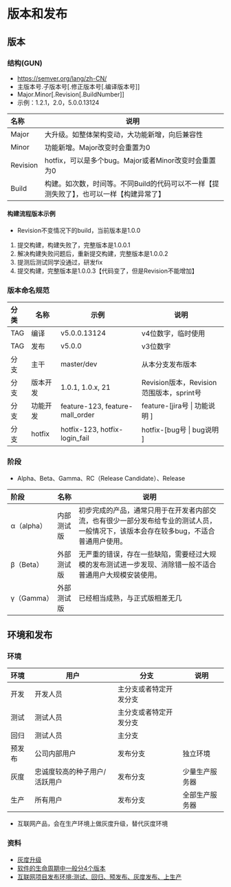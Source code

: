 # 版本和发布

## 版本
### 结构(GUN)
* https://semver.org/lang/zh-CN/
* 主版本号.子版本号[.修正版本号[.编译版本号]]
* Major.Minor[.Revision[.BuildNumber]]
* 示例：1.2.1，2.0，5.0.0.13124

| 名称 | 说明 |
| :-- | -- |
| Major | 大升级。如整体架构变动，大功能新增，向后兼容性 |
| Minor | 功能新增。Major改变时会重置为0 |
| Revision | hotfix，可以是多个bug。Major或者Minor改变时会重置为0 |
| Build | 构建。如次数，时间等。不同Build的代码可以不一样【提测失败了】，也可以一样【构建异常了】 |

#### 构建流程版本示例
* Revision不变情况下的build，当前版本是1.0.0

1. 提交构建，构建失败了，完整版本是1.0.0.1
1. 解决构建失败问题后，重新提交构建，完整版本是1.0.0.2
1. 提测后测试同学没通过，研发fix
1. 提交构建，完整版本是1.0.0.3【代码变了，但是Revision不能增加】

### 版本命名规范

| 分类 | 名称 | 示例 | 说明 |
| :-- | -- | -- | -- |
| TAG | 编译 | v5.0.0.13124 | v4位数字，临时使用 |
| TAG | 发布 | v5.0.0 |  v3位数字 |
| 分支 | 主干 | master/dev |  从本分支发布版本 |
| 分支 | 版本开发 | 1.0.1, 1.0.x, 21 | Revision版本，Revision范围版本，sprint号 |
| 分支 | 功能开发 | feature-123, feature-mall_order | feature-[jira号 \| 功能说明 ] |
| 分支 | hotfix | hotfix-123, hotfix-login_fail | hotfix-[bug号 \| bug说明 ] |

### 阶段
* Alpha、Beta、Gamma、RC（Release Candidate）、Release

| 阶段 | 名称 | 说明 |
| :-- | -- | -- |
| α（alpha） | 内部测试版 | 初步完成的产品，通常只用于在开发者内部交流，也有很少一部分发布给专业的测试人员，一般情况下，该版本会存在较多bug，不适合普通用户使用。 |
| β（Beta）| 外部测试版 | 无严重的错误，存在一些缺陷，需要经过大规模的发布测试进一步发现、消除错一般不适合普通用户大规模安装使用。 |
| γ（Gamma）| 外部测试版 | 已经相当成熟，与正式版相差无几 |

## 环境和发布
### 环境
| 环境 | 用户 | 分支 | 说明 |
| :-- | -- | -- | -- |
| 开发 | 开发人员 | 主分支或者特定开发分支 |  |
| 测试 | 测试人员 | 主分支或者特定开发分支 |  |
| 回归 | 测试人员 | 主分支 |  |
| 预发布 | 公司内部用户 | 发布分支 | 独立环境 |
| 灰度 | 忠诚度较高的种子用户/活跃用户 | 发布分支 | 少量生产服务器 |
| 生产 | 所有用户 | 发布分支 | 全部生产服务器 |

* 互联网产品，会在生产环境上做灰度升级，替代灰度环境

### 资料
* [灰度升级](./common/grayupgrade)
* [软件的生命周期中一般分4个版本](https://blog.51cto.com/sandshell/2162195)
* [互联网项目发布环境:测试、回归、预发布、灰度发布、上生产](https://blog.csdn.net/linsongbin1/article/details/48467711)
